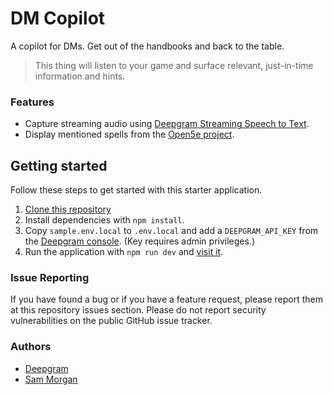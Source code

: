 # DM Copilot

A copilot for DMs. Get out of the handbooks and back to the table.

> This thing will listen to your game and surface relevant, just-in-time information and hints.

### Features

- Capture streaming audio using [Deepgram Streaming Speech to Text](https://developers.deepgram.com/docs/getting-started-with-live-streaming-audio).
- Display mentioned spells from the [Open5e project](https://open5e.com/).

## Getting started

Follow these steps to get started with this starter application.

1. [Clone this repository](https://github.com/sjmog/dnd-copilot)
2. Install dependencies with `npm install`.
3. Copy `sample.env.local` to `.env.local` and add a `DEEPGRAM_API_KEY` from the [Deepgram console](https://console.deepgram.com/). (Key requires admin privileges.)
4. Run the application with `npm run dev` and [visit it](http://localhost:3000).

### Issue Reporting

If you have found a bug or if you have a feature request, please report them at this repository issues section. Please do not report security vulnerabilities on the public GitHub issue tracker.

### Authors

- [Deepgram](https://deepgram.com)
- [Sam Morgan](https://github.com/sjmog)